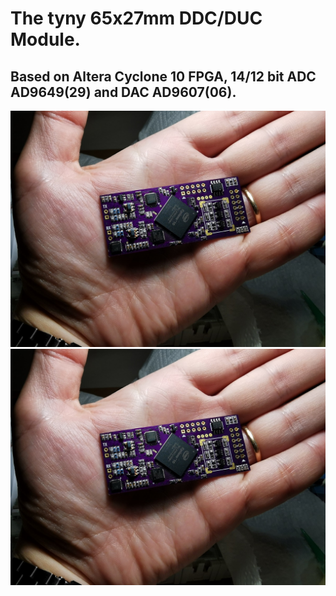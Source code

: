 # The tyny 65x27mm DDC/DUC Module.
## Based on Altera Cyclone 10 FPGA, 14/12 bit ADC AD9649(29) and DAC AD9607(06).
![](https://github.com/Dfinitski/DDC_Module_2/blob/main/module_2_1.jpg)
![screenshot](https://github.com/Dfinitski/DDC_Module_2/blob/main/module_2_1.jpg)
